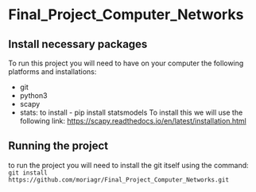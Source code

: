 # Final_Project_Computer_Networks

## Install necessary packages
To run this project you will need to have on your computer the following platforms and installations:
* git
* python3
* scapy
* stats: to install - pip install statsmodels
To install this we will use the following link:
https://scapy.readthedocs.io/en/latest/installation.html

## Running the project
to run the project you will need to install the git itself using the command:
`git install https://github.com/moriagr/Final_Project_Computer_Networks.git`



